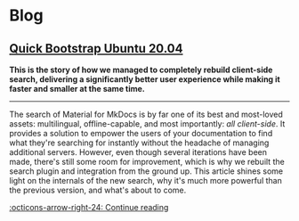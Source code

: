 # Blog

## [Quick Bootstrap Ubuntu 20.04]

__This is the story of how we managed to completely rebuild client-side search,
delivering a significantly better user experience while making it faster and
smaller at the same time.__

---

The search of Material for MkDocs is by far one of its best and most-loved
assets: multilingual, offline-capable, and most importantly: _all client-side_.
It provides a solution to empower the users of your documentation to find what
they're searching for instantly without the headache of managing additional
servers. However, even though several iterations have been made, there's still
some room for improvement, which is why we rebuilt the search plugin and
integration from the ground up. This article shines some light on the internals
of the new search, why it's much more powerful than the previous version, and
what's about to come.

[:octicons-arrow-right-24: Continue reading][Quick Bootstrap Ubuntu 20.04]

  [Quick Bootstrap Ubuntu 20.04]: Guides/settingUpUbuntu.md

<!--## [Another Blog title]-->

